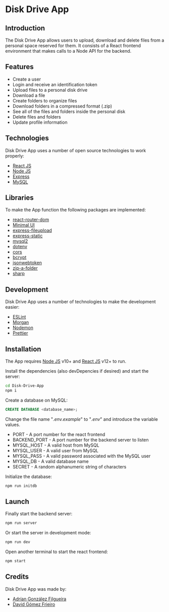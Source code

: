 # Disk Drive App

## Introduction

The Disk Drive App allows users to upload, download and delete files from a personal space reserved for them. It consists of a React frontend environment that makes calls to a Node API for the backend.

## Features

-   Create a user
-   Login and receive an identification token
-   Upload files to a personal disk drive
-   Download a file
-   Create folders to organize files
-   Download folders in a compressed format (.zip)
-   See all of the files and folders inside the personal disk
-   Delete files and folders
-   Update profile information

## Technologies

Disk Drive App uses a number of open source technologies to work properly:

-   [React JS](https://reactjs.org/)
-   [Node JS](https://nodejs.org/en/)
-   [Express](http://expressjs.com/)
-   [MySQL](https://www.mysql.com/)

## Libraries

To make the App function the following packages are implemented:

-   [react-router-dom](https://www.npmjs.com/package/react-router-dom)
-   [Minimal UI](https://mui.com/)
-   [express-fileupload](https://www.npmjs.com/package/express-fileupload)
-   [express-static](https://www.npmjs.com/package/express-static)
-   [mysql2](https://www.npmjs.com/package/mysql2)
-   [dotenv](https://www.npmjs.com/package/dotenv)
-   [cors](https://www.npmjs.com/package/dotenv)
-   [bcrypt](https://www.npmjs.com/package/bcrypt)
-   [jsonwebtoken](https://www.npmjs.com/package/jsonwebtoken)
-   [zip-a-folder](https://www.npmjs.com/package/zip-a-folder)
-   [sharp](https://www.npmjs.com/package/sharp)

## Development

Disk Drive App uses a number of technologies to make the development easier:

-   [ESLint](https://eslint.org/)
-   [Morgan](https://github.com/expressjs/morgan)
-   [Nodemon](https://nodemon.io/)
-   [Prettier](https://prettier.io/)

## Installation

The App requires [Node JS](https://nodejs.org/) v10+ and [React JS](https://reactjs.org/) v12+ to run.

Install the dependencies (also devDepencies if desired) and start the server:

```sh
cd Disk-Drive-App
npm i
```

Create a database on MySQL:

```sql
CREATE DATABASE <database_name>;
```

Change the file name "_.env.example_" to "_.env_" and introduce the variable values.

-   PORT - A port number for the react frontend
-   BACKEND_PORT - A port number for the backend server to listen
-   MYSQL_HOST - A valid host from MySQL
-   MYSQL_USER - A valid user from MySQL
-   MYSQL_PASS - A valid password associated with the MySQL user
-   MYSQL_DB - A valid database name
-   SECRET - A random alphanumeric string of characters

Initialize the database:

```sh
npm run initdb
```

## Launch

Finally start the backend server:

```sh
npm run server
```

Or start the server in development mode:

```sh
npm run dev
```

Open another terminal to start the react frontend:

```sh
npm start
```

## Credits

Disk Drive App was made by:

-   [Adrían González Filgueira](https://github.com/AdrianGonzalezFilgueira)
-   [David Gómez Frieiro](https://github.com/davidgomezfrieiro)
